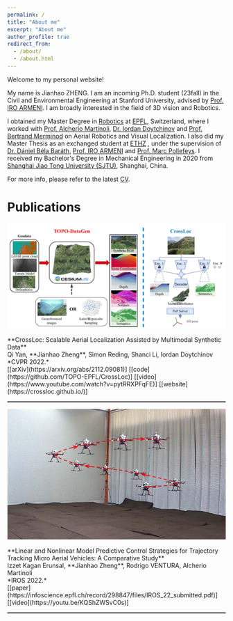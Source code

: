 ```yaml
---
permalink: /
title: "About me"
excerpt: "About me"
author_profile: true
redirect_from: 
  - /about/
  - /about.html
---
```


Welcome to my personal website!

My name is Jianhao ZHENG. I am an incoming Ph.D. student (23fall) in the Civil and Environmental Engineering at Stanford University, advised by [Prof. IRO ARMENI](https://ir0.github.io/). I am broadly interested in the field of 3D vision and Robotics.

I obtained my Master Degree in [Robotics](https://www.epfl.ch/education/master/programs/robotics/) at [EPFL](https://www.epfl.ch/en/), Switzerland, where I worked with [Prof. Alcherio Martinoli](https://www.epfl.ch/labs/disal/people/team/alcheriomartinoli/), [Dr. Iordan Doytchinov](https://people.epfl.ch/iordan.doytchinov) and [Prof. Bertrand Merminod](https://people.epfl.ch/bertrand.merminod?lang=en) on Aerial Robotics and Visual Localization. I also did my Master Thesis as an exchanged student at [ETHZ](https://ethz.ch/en.html) , under the supervision of [Dr. Dániel Béla Baráth](https://people.inf.ethz.ch/dbarath/), [Prof. IRO ARMENI](https://ir0.github.io/) and [Prof. Marc Pollefeys](https://people.inf.ethz.ch/pomarc/). I received my Bachelor's Degree in Mechanical Engineering in 2020 from [Shanghai Jiao Tong University (SJTU)](https://en.sjtu.edu.cn/), Shanghai, China.

For more info, please refer to the latest [CV](../files/cv.pdf).

# Publications
<p float='left'>
	<img src="../images/crossloc2021.png" width="600"/> 
</p>
**CrossLoc: Scalable Aerial Localization Assisted by Multimodal Synthetic Data**
<br/>
Qi Yan, **Jianhao Zheng**, Simon Reding, Shanci Li, Iordan Doytchinov
<br/>
*CVPR 2022.*
<br/>
[[arXiv](https://arxiv.org/abs/2112.09081)] [[code](https://github.com/TOPO-EPFL/CrossLoc)] [[video](https://www.youtube.com/watch?v=pytRRXPFqFE)] [[website](https://crossloc.github.io/)]

<hr style="border:1px solid gray"/> 

<p float='left'>
	<img src="../images/IROS2022.png" width="600"/> 
</p>
**Linear and Nonlinear Model Predictive Control Strategies for Trajectory Tracking Micro Aerial Vehicles: A Comparative Study**
<br/>
Izzet Kagan Erunsal, **Jianhao Zheng**, Rodrigo VENTURA, Alcherio Martinoli
<br/>
*IROS 2022.*
<br/>
[[paper](https://infoscience.epfl.ch/record/298847/files/IROS_22_submitted.pdf)] [[video](https://youtu.be/KQShZWSvC0s)]

<hr style="border:1px solid gray"/> 
